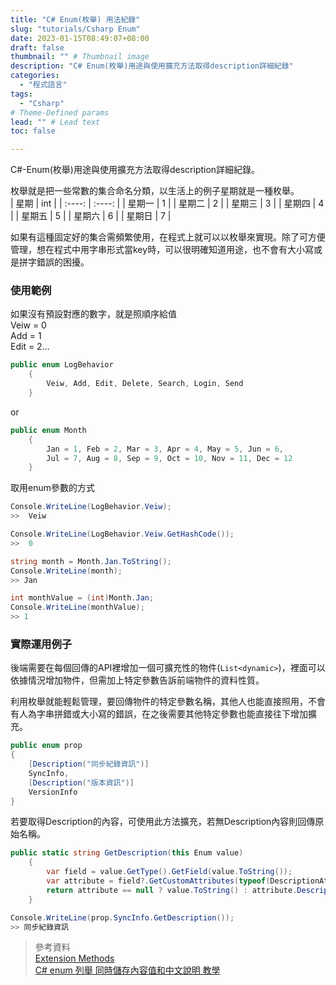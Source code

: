 ```yaml
---
title: "C# Enum(枚舉) 用法紀錄"
slug: "tutorials/Csharp Enum"
date: 2023-01-15T08:49:07+08:00
draft: false
thumbnail: "" # Thumbnail image
description: "C# Enum(枚舉)用途與使用擴充方法取得description詳細紀錄"
categories:
  - "程式語言"
tags:
  - "Csharp"
# Theme-Defined params
lead: "" # Lead text
toc: false

---
```

C#-Enum(枚舉)用途與使用擴充方法取得description詳細紀錄。
<!--more-->

枚舉就是把一些常數的集合命名分類，以生活上的例子星期就是一種枚舉。  
|  星期  | int  |
|  :----:  | :----:  |
| 星期一  | 1 |
| 星期二  | 2 |
| 星期三  | 3 |
| 星期四  | 4 |
| 星期五  | 5 |
| 星期六  | 6 |
| 星期日  | 7 |

如果有這種固定好的集合需頻繁使用，在程式上就可以以枚舉來實現。除了可方便管理，想在程式中用字串形式當key時，可以很明確知道用途，也不會有大小寫或是拼字錯誤的困擾。

### 使用範例
如果沒有預設對應的數字，就是照順序給值  
Veiw = 0  
Add = 1  
Edit = 2...
```C# {linenos=inline}
public enum LogBehavior
    {
        Veiw, Add, Edit, Delete, Search, Login, Send
    }

```
or
```C# {linenos=inline}
public enum Month
    {
        Jan = 1, Feb = 2, Mar = 3, Apr = 4, May = 5, Jun = 6, 
        Jul = 7, Aug = 8, Sep = 9, Oct = 10, Nov = 11, Dec = 12
    }

```
取用enum參數的方式  
```C# {linenos=inline}
Console.WriteLine(LogBehavior.Veiw);
>>  Veiw

Console.WriteLine(LogBehavior.Veiw.GetHashCode());
>>  0

string month = Month.Jan.ToString(); 
Console.WriteLine(month);
>> Jan

int monthValue = (int)Month.Jan;  
Console.WriteLine(monthValue);
>> 1
```


### 實際運用例子
後端需要在每個回傳的API裡增加一個可擴充性的物件(```List<dynamic>```)，裡面可以依據情況增加物件，但需加上特定參數告訴前端物件的資料性質。  

利用枚舉就能輕鬆管理，要回傳物件的特定參數名稱，其他人也能直接照用，不會有人為字串拼錯或大小寫的錯誤，在之後需要其他特定參數也能直接往下增加擴充。  
```C# {linenos=inline}
public enum prop
{
    [Description("同步紀錄資訊")]
    SyncInfo,
    [Description("版本資訊")]
    VersionInfo
}

```

若要取得Description的內容，可使用此方法擴充，若無Description內容則回傳原始名稱。

```C# {linenos=inline}
public static string GetDescription(this Enum value)
    {
        var field = value.GetType().GetField(value.ToString());
        var attribute = field?.GetCustomAttributes(typeof(DescriptionAttribute), false).FirstOrDefault() as DescriptionAttribute;
        return attribute == null ? value.ToString() : attribute.Description;
    }
```
```C# {linenos=inline}
Console.WriteLine(prop.SyncInfo.GetDescription());
>> 同步紀錄資訊

```


>參考資料  
[Extension Methods](https://learn.microsoft.com/zh-tw/dotnet/csharp/programming-guide/classes-and-structs/extension-methods)  
[C# enum 列舉 同時儲存內容值和中文說明 教學](https://www.ruyut.com/2022/09/csharp-enum-description.html)
